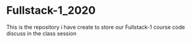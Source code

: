 # Fullstack-1_2020
This is the repository i have create to  store our Fullstack-1 course code discuss in the class session
